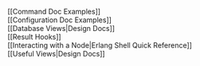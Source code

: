 [[Command Doc Examples]]  
[[Configuration Doc Examples]]  
[[Database Views|Design Docs]]  
[[Result Hooks]]  
[[Interacting with a Node|Erlang Shell Quick Reference]]  
[[Useful Views|Design Docs]]  